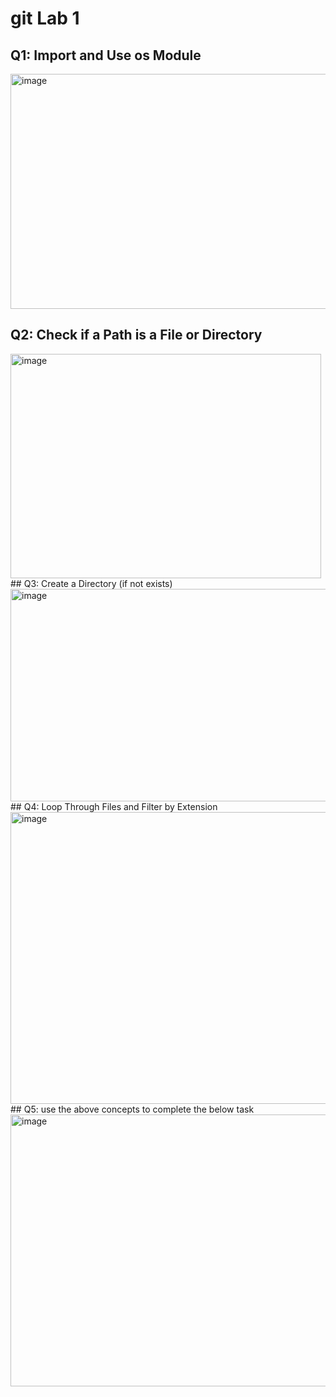 # git Lab 1 
## Q1: Import and Use os Module
<img width="695" height="376" alt="image" src="https://github.com/user-attachments/assets/ac89630e-e5a6-416a-a27c-8904592bfca9" />

## Q2: Check if a Path is a File or Directory
<img width="497" height="359" alt="image" src="https://github.com/user-attachments/assets/2756b7c9-fb0c-4a52-b656-2a4534e93adc" />
## Q3: Create a Directory (if not exists)
<img width="511" height="340" alt="image" src="https://github.com/user-attachments/assets/3d169327-372f-43d8-b35e-82dcad73e6e2" />
## Q4: Loop Through Files and Filter by Extension
<img width="640" height="467" alt="image" src="https://github.com/user-attachments/assets/d2a7be52-0375-4015-b3ee-fbfaf97dc8ad" />
## Q5: use the above concepts to complete the below task
<img width="626" height="435" alt="image" src="https://github.com/user-attachments/assets/e87d7a83-4dce-4098-ac41-d18967a84ec5" />
